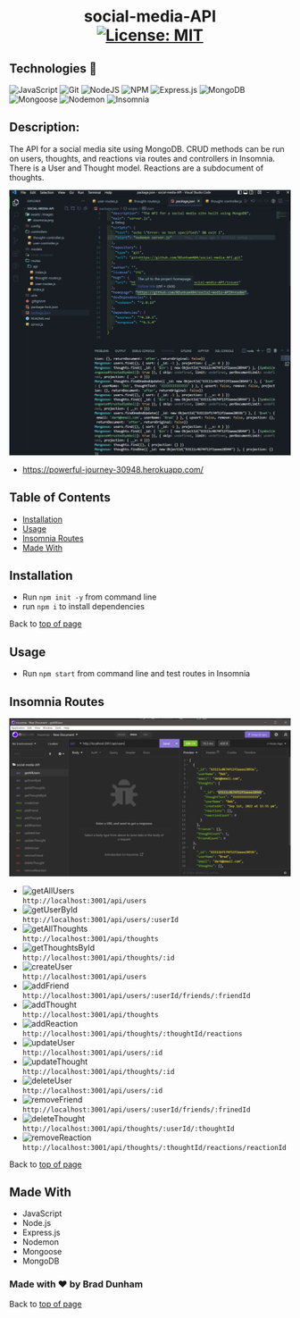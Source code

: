 # <h1 align="center">social-media-API <br>[![License: MIT](https://img.shields.io/badge/License-MIT-yellow.svg)](https://opensource.org/licenses/MIT)</h1>

## Technologies 🤖

![JavaScript](https://img.shields.io/badge/javascript-%23323330.svg?style=plastic&logo=javascript&logoColor=%23F7DF1E)
![Git](https://img.shields.io/badge/-Git-F05032?style=plastic&logo=Git&logoColor=white)
![NodeJS](https://img.shields.io/badge/node.js-6DA55F?style=plastic&logo=node.js&logoColor=white)
![NPM](https://img.shields.io/badge/-npm-%23323330?style=plastic&logo=npm&logoColor=white)
![Express.js](https://img.shields.io/badge/express.js-%23404d59.svg?style=plastic&logo=express&logoColor=%2361DAFB)
![MongoDB](https://img.shields.io/badge/MongoDB-%234ea94b.svg?style=plastic&logo=mongodb&logoColor=white)
![Mongoose](https://img.shields.io/badge/6.5.4-Mongoose-%23800000?style=plastic)
![Nodemon](https://img.shields.io/badge/Nodemon-4F4D3F?style=plastic&logo=nodemon)
![Insomnia](https://img.shields.io/badge/Insomnia-black?style=plastic&logo=insomnia&logoColor=5849BE)

## Description: 

The API for a social media site using MongoDB.  CRUD methods can be run on users, thoughts, and reactions via routes and controllers in Insomnia. There is a User and Thought model.  Reactions are a subdocument of thoughts.  

![social-media-API](./assets/images/screenshot.png)

* <a href='https://powerful-journey-30948.herokuapp.com/'>https://powerful-journey-30948.herokuapp.com/</a>

## Table of Contents

- [Installation](#installation)
- [Usage](#usage)
- [Insomnia Routes](#insomnia-routes)
- [Made With](#made-with)


## Installation

* Run `npm init -y` from command line
* run `npm i` to install dependencies

Back to [top of page](# )

## Usage

* Run `npm start` from command line and test routes in Insomnia


## Insomnia Routes

![Insomnia](./assets/images/insomnia.png)

* ![getAllUsers](https://img.shields.io/badge/GET-getAllUsers-blueviolet) <br>`http://localhost:3001/api/users`<br>
* ![getUserById](https://img.shields.io/badge/GET-getUserById-blueviolet) <br>`http://localhost:3001/api/users/:userId`<br>
* ![getAllThoughts](https://img.shields.io/badge/GET-geAllThoughts-blueviolet) <br>`http://localhost:3001/api/thoughts`<br>
* ![getThoughtsById](https://img.shields.io/badge/GET-getThoughtById-blueviolet) <br>`http://localhost:3001/api/thoughts/:id`<br>
* ![createUser](https://img.shields.io/badge/POST-createUser-brightgreen) <br>`http://localhost:3001/api/users`<br>
* ![addFriend](https://img.shields.io/badge/POST-addFriend-brightgreen) <br>`http://localhost:3001/api/users/:userId/friends/:friendId`<br>
* ![addThought](https://img.shields.io/badge/POST-addThought-brightgreen) <br>`http://localhost:3001/api/thoughts`<br>
* ![addReaction](https://img.shields.io/badge/POST-addReaction-brightgreen) <br>`http://localhost:3001/api/thoughts/:thoughtId/reactions`<br>
* ![updateUser](https://img.shields.io/badge/PUT-updateUser-orange) <br>`http://localhost:3001/api/users/:id`<br>
* ![updateThought](https://img.shields.io/badge/PUT-updateThought-orange) <br>`http://localhost:3001/api/thoughts/:id`<br>
* ![deleteUser](https://img.shields.io/badge/DEL-deleteUser-fc0703) <br>`http://localhost:3001/api/users/:id`<br>
* ![removeFriend](https://img.shields.io/badge/DEL-removeFriend-fc0703) <br>`http://localhost:3001/api/users/:userId/friends/:frinedId`<br>
* ![deleteThought](https://img.shields.io/badge/DEL-deleteThought-fc0703) <br>`http://localhost:3001/api/thoughts/:userId/:thoughtId`<br>
* ![removeReaction](https://img.shields.io/badge/DEL-removeReaction-fc0703) <br>`http://localhost:3001/api/thoughts/:thoughtId/reactions/reactionId`<br>

Back to [top of page](# )

## Made With

* JavaScript
* Node.js
* Express.js
* Nodemon
* Mongoose
* MongoDB

### Made with ❤️ by  Brad Dunham

Back to [top of page](# )


